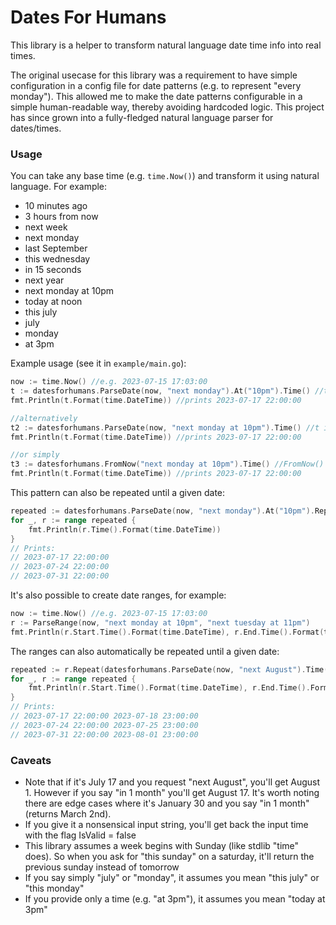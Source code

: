 # Dates For Humans
This library is a helper to transform natural language date time info into real times. 

The original usecase for this library was a requirement to have simple configuration in a config file for date patterns (e.g. to represent "every monday"). This allowed me to make the date patterns configurable in a simple human-readable way, thereby avoiding hardcoded logic. This project has since grown into a fully-fledged natural language parser for dates/times.

### Usage
You can take any base time (e.g. `time.Now()`) and transform it using natural language. For example:

- 10 minutes ago
- 3 hours from now
- next week
- next monday
- last September
- this wednesday
- in 15 seconds
- next year
- next monday at 10pm
- today at noon
- this july
- july
- monday
- at 3pm

Example usage (see it in `example/main.go`):

```go
now := time.Now() //e.g. 2023-07-15 17:03:00
t := datesforhumans.ParseDate(now, "next monday").At("10pm").Time() //t is a standard time.Time
fmt.Println(t.Format(time.DateTime)) //prints 2023-07-17 22:00:00

//alternatively
t2 := datesforhumans.ParseDate(now, "next monday at 10pm").Time() //t is a standard time.Time
fmt.Println(t.Format(time.DateTime)) //prints 2023-07-17 22:00:00

//or simply
t3 := datesforhumans.FromNow("next monday at 10pm").Time() //FromNow() is a shortcut for ParseDate(time.Now(), "string")
fmt.Println(t.Format(time.DateTime)) //prints 2023-07-17 22:00:00
```

This pattern can also be repeated until a given date:

```go
repeated := datesforhumans.ParseDate(now, "next monday").At("10pm").Repeat(datesforhumans.ParseDate(now, "next August").Time())
for _, r := range repeated {
    fmt.Println(r.Time().Format(time.DateTime))
}
// Prints:
// 2023-07-17 22:00:00
// 2023-07-24 22:00:00
// 2023-07-31 22:00:00
```

It's also possible to create date ranges, for example:

```go
now := time.Now() //e.g. 2023-07-15 17:03:00
r := ParseRange(now, "next monday at 10pm", "next tuesday at 11pm")
fmt.Println(r.Start.Time().Format(time.DateTime), r.End.Time().Format(time.DateTime)) //prints 2023-07-17 22:00:00
```

The ranges can also automatically be repeated until a given date:

```go
repeated := r.Repeat(datesforhumans.ParseDate(now, "next August").Time())
for _, r := range repeated {
    fmt.Println(r.Start.Time().Format(time.DateTime), r.End.Time().Format(time.DateTime))
}
// Prints:
// 2023-07-17 22:00:00 2023-07-18 23:00:00
// 2023-07-24 22:00:00 2023-07-25 23:00:00
// 2023-07-31 22:00:00 2023-08-01 23:00:00
```

### Caveats
- Note that if it's July 17 and you request "next August", you'll get August 1. However if you say "in 1 month" you'll get August 17. It's worth noting there are edge cases where it's January 30 and you say "in 1 month" (returns March 2nd).
- If you give it a nonsensical input string, you'll get back the input time with the flag IsValid = false
- This library assumes a week begins with Sunday (like stdlib "time" does). So when you ask for "this sunday" on a saturday, it'll return the previous sunday instead of tomorrow
- If you say simply "july" or "monday", it assumes you mean "this july" or "this monday"
- If you provide only a time (e.g. "at 3pm"), it assumes you mean "today at 3pm"